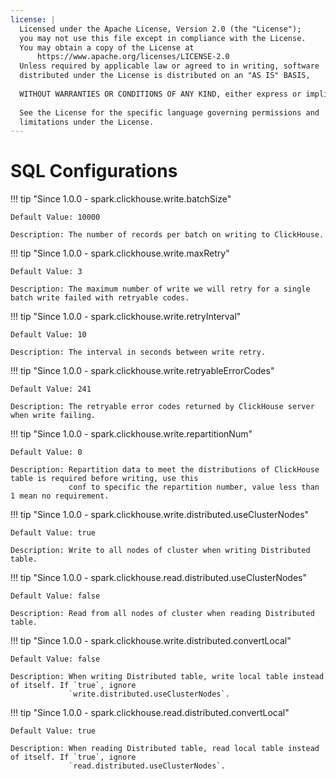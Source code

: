 ```yaml
---
license: |
  Licensed under the Apache License, Version 2.0 (the "License");
  you may not use this file except in compliance with the License.
  You may obtain a copy of the License at
      https://www.apache.org/licenses/LICENSE-2.0
  Unless required by applicable law or agreed to in writing, software
  distributed under the License is distributed on an "AS IS" BASIS,
  
  WITHOUT WARRANTIES OR CONDITIONS OF ANY KIND, either express or implied.
  
  See the License for the specific language governing permissions and
  limitations under the License.
---
```


SQL Configurations
===

!!! tip "Since 1.0.0 - spark.clickhouse.write.batchSize"

    Default Value: 10000

    Description: The number of records per batch on writing to ClickHouse.

!!! tip "Since 1.0.0 - spark.clickhouse.write.maxRetry"

    Default Value: 3

    Description: The maximum number of write we will retry for a single batch write failed with retryable codes.

!!! tip "Since 1.0.0 - spark.clickhouse.write.retryInterval"

    Default Value: 10

    Description: The interval in seconds between write retry.

!!! tip "Since 1.0.0 - spark.clickhouse.write.retryableErrorCodes"

    Default Value: 241

    Description: The retryable error codes returned by ClickHouse server when write failing.

!!! tip "Since 1.0.0 - spark.clickhouse.write.repartitionNum"

    Default Value: 0

    Description: Repartition data to meet the distributions of ClickHouse table is required before writing, use this
                 conf to specific the repartition number, value less than 1 mean no requirement.

!!! tip "Since 1.0.0 - spark.clickhouse.write.distributed.useClusterNodes"

    Default Value: true

    Description: Write to all nodes of cluster when writing Distributed table.

!!! tip "Since 1.0.0 - spark.clickhouse.read.distributed.useClusterNodes"

    Default Value: false

    Description: Read from all nodes of cluster when reading Distributed table.

!!! tip "Since 1.0.0 - spark.clickhouse.write.distributed.convertLocal"

    Default Value: false

    Description: When writing Distributed table, write local table instead of itself. If `true`, ignore
                 `write.distributed.useClusterNodes`.

!!! tip "Since 1.0.0 - spark.clickhouse.read.distributed.convertLocal"

    Default Value: true

    Description: When reading Distributed table, read local table instead of itself. If `true`, ignore
                 `read.distributed.useClusterNodes`.
